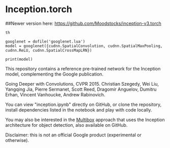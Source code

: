 # Inception.torch

##Newer version here: https://github.com/Moodstocks/inception-v3.torch

```
th

googlenet = dofile('googlenet.lua')
model = googlenet({cudnn.SpatialConvolution, cudnn.SpatialMaxPooling, cudnn.ReLU, cudnn.SpatialCrossMapLRN})

print(model)
```


This repository contains a reference pre-trained network for the Inception
model, complementing the Google publication.

Going Deeper with Convolutions, CVPR 2015.
Christian Szegedy, Wei Liu, Yangqing Jia, Pierre Sermanet, Scott Reed,
Dragomir Anguelov, Dumitru Erhan, Vincent Vanhoucke, Andrew Rabinovich.

You can view "inception.ipynb" directly on GitHub, or clone the
repository, install dependencies listed in the notebook and play with code
locally.

You may also be interested in the [Multibox](https://github.com/google/multibox)
approach that uses the Inception architecture for object detection, also
available on GitHub.

Disclaimer: this is not an official Google product (experimental or otherwise).
